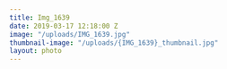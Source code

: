 ```yaml
---
title: Img_1639
date: 2019-03-17 12:18:00 Z
image: "/uploads/IMG_1639.jpg"
thumbnail-image: "/uploads/{IMG_1639}_thumbnail.jpg"
layout: photo
---
```


